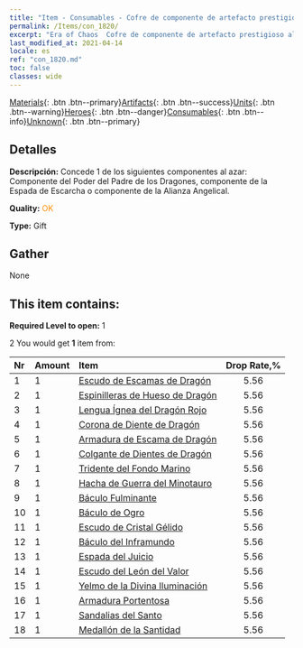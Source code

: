 ```yaml
---
title: "Item - Consumables - Cofre de componente de artefacto prestigioso al azar"
permalink: /Items/con_1820/
excerpt: "Era of Chaos  Cofre de componente de artefacto prestigioso al azar"
last_modified_at: 2021-04-14
locale: es
ref: "con_1820.md"
toc: false
classes: wide
---
```

 [Materials](/es/Items/){: .btn .btn--primary}[Artifacts](/es/Items/Artifacts/){: .btn .btn--success}[Units](/es/Items/Units/){: .btn .btn--warning}[Heroes](/es/Items/Heroes/){: .btn .btn--danger}[Consumables](/es/Items/Consumables/){: .btn .btn--info}[Unknown](/es/Items/Unknown/){: .btn .btn--primary}

## Detalles
 **Descripción:** Concede 1 de los siguientes componentes al azar: Componente del Poder del Padre de los Dragones, componente de la Espada de Escarcha o componente de la Alianza Angelical.

 **Quality:** <span style="color: #FF8C00">OK</span>

 **Type:** Gift

## Gather

  None

## This item contains:

 **Required Level to open:** 1

 2 You would get **1** item  from:

  | Nr | Amount |     Item    | Drop Rate,% |
  |:---|:-------|:------------|:---------:|
  | 1 | 1 | [Escudo de Escamas de Dragón](/es/Items/art_144/) | 5.56 | 
  | 2 | 1 | [Espinilleras de Hueso de Dragón](/es/Items/art_145/) | 5.56 | 
  | 3 | 1 | [Lengua Ígnea del Dragón Rojo](/es/Items/art_146/) | 5.56 | 
  | 4 | 1 | [Corona de Diente de Dragón](/es/Items/art_147/) | 5.56 | 
  | 5 | 1 | [Armadura de Escama de Dragón](/es/Items/art_148/) | 5.56 | 
  | 6 | 1 | [Colgante de Dientes de Dragón](/es/Items/art_149/) | 5.56 | 
  | 7 | 1 | [Tridente del Fondo Marino](/es/Items/art_160/) | 5.56 | 
  | 8 | 1 | [Hacha de Guerra del Minotauro](/es/Items/art_161/) | 5.56 | 
  | 9 | 1 | [Báculo Fulminante](/es/Items/art_162/) | 5.56 | 
  | 10 | 1 | [Báculo de Ogro](/es/Items/art_163/) | 5.56 | 
  | 11 | 1 | [Escudo de Cristal Gélido](/es/Items/art_164/) | 5.56 | 
  | 12 | 1 | [Báculo del Inframundo](/es/Items/art_165/) | 5.56 | 
  | 13 | 1 | [Espada del Juicio](/es/Items/art_150/) | 5.56 | 
  | 14 | 1 | [Escudo del León del Valor](/es/Items/art_151/) | 5.56 | 
  | 15 | 1 | [Yelmo de la Divina Iluminación](/es/Items/art_152/) | 5.56 | 
  | 16 | 1 | [Armadura Portentosa](/es/Items/art_153/) | 5.56 | 
  | 17 | 1 | [Sandalias del Santo](/es/Items/art_154/) | 5.56 | 
  | 18 | 1 | [Medallón de la Santidad](/es/Items/art_155/) | 5.56 | 
